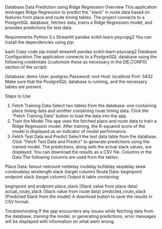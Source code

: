 Database Data Prediction using Ridge Regression
Overview
This application leverages Ridge Regression to predict the "slack" in route data based on features from place and route timing tables. The project connects to a PostgreSQL database, fetches data, trains a Ridge Regression model, and provides predictions for test data.

Requirements
Python 3.x
Streamlit
pandas
scikit-learn
psycopg2
You can install the dependencies using pip:

bash
Copy code
pip install streamlit pandas scikit-learn psycopg2
Database Configuration
The application connects to a PostgreSQL database using the following credentials (customize these as necessary in the DB_CONFIG section of the script):

Database: demo
User: postgres
Password: root
Host: localhost
Port: 5432
Make sure that the PostgreSQL database is running, and the necessary tables are present.

Steps to Use
1. Fetch Training Data
Select two tables from the database: one containing place timing data and another containing route timing data.
Click the “Fetch Training Data” button to load the data into the app.
2. Train the Model
The app uses the fetched place and route data to train a Ridge Regression model.
After training, the R-squared score of the model is displayed as an indicator of model performance.
3. Fetch Test Data and Predict
Select the test data table from the database.
Click "Fetch Test Data and Predict" to generate predictions using the trained model.
The predictions, along with the actual slack values, are displayed.
You can download the results as a CSV file.
Columns in the Data
The following columns are used from the tables:

Place Data:
fanout
netcount
netdelay
invdelay
bufdelay
seqdelay
skew
combodelay
wirelength
slack (target column)
Route Data:
beginpoint
endpoint
slack (target column)
Output
A table containing:

beginpoint and endpoint
place_slack (Slack value from place data)
actual_route_slack (Slack value from route data)
predicted_route_slack (Predicted Slack from the model)
A download button to save the results in CSV format.

Troubleshooting
If the app encounters any issues while fetching data from the database, training the model, or generating predictions, error messages will be displayed with information on what went wrong.
